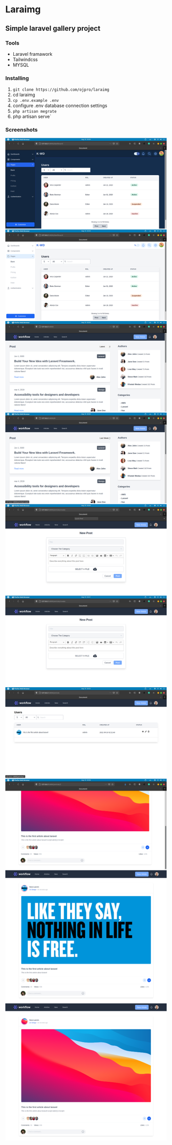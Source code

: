 # Laraimg

## Simple laravel gallery project

### Tools 
- Laravel framawork
- Tailwindcss
- MYSQL

### Installing
1. `git clone https://github.com/ojpro/laraimg`
2. cd laraimg
3. `cp .env.example .env`
4. configure .env database connection settings
5. `php artisan megrate`
6. php artisan serve`

### Screenshots
![Dashboard](screenshots/1.png)
![Dashboard](screenshots/2.png)
![Home Page](screenshots/3.png)
![Home Page](screenshots/4.png)
![Create](screenshots/5.png)
![Dashboard](screenshots/6.png)
![Articles list](screenshots/7.png)
![Dashboard](screenshots/9.png)
![Dashboard](screenshots/10.png)
![Dashboard](screenshots/11.png)

